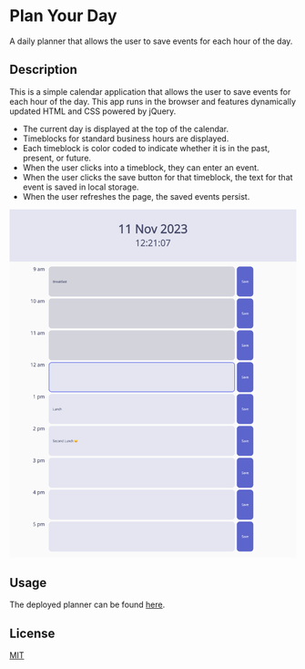 # Plan Your Day

A daily planner that allows the user to save events for each hour of the day.

## Description

This is a simple calendar application that allows the user to save events for each hour of the day. This app runs in the browser and features dynamically updated HTML and CSS powered by jQuery.

- The current day is displayed at the top of the calendar.
- Timeblocks for standard business hours are displayed.
- Each timeblock is color coded to indicate whether it is in the past, present, or future.
- When the user clicks into a timeblock, they can enter an event.
- When the user clicks the save button for that timeblock, the text for that event is saved in local storage.
- When the user refreshes the page, the saved events persist.


![Screenshot](./assets/images/screenshot.png)

## Usage

The deployed planner can be found [here](https://annabrisland.github.io/daily-planner).

## License

[MIT](https://choosealicense.com/licenses/mit/)